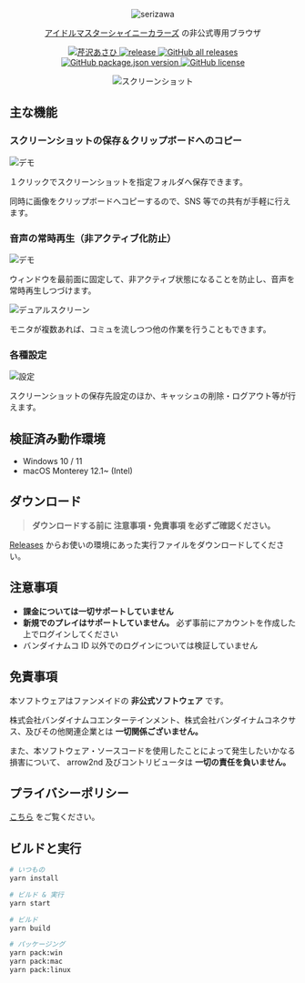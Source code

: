 <p align="center">
  <img src="https://user-images.githubusercontent.com/44780846/158746414-19a6833f-84e8-4f1e-8b58-885f6ffeaea3.png" alt="serizawa">
</p>

<p align="center">
  <a href="https://shinycolors.idolmaster.jp/">アイドルマスターシャイニーカラーズ</a> の非公式専用ブラウザ
</p>

<p align="center">
  <a href="https://idollist.idolmaster-official.jp/detail/50013">
    <img src="https://img.shields.io/badge/SHINY%20COLORS-%E8%8A%B9%E6%B2%A2%E3%81%82%E3%81%95%E3%81%B2-F30100" alt="芹沢あさひ">
  </a>
  <a href="https://github.com/arrow2nd/serizawa/actions/workflows/build.yaml">
    <img src="https://github.com/arrow2nd/serizawa/actions/workflows/build.yaml/badge.svg" alt="release">
  </a>
  <a href="https://github.com/arrow2nd/serizawa/releases/latest">
    <img src="https://img.shields.io/github/downloads/arrow2nd/serizawa/total" alt="GitHub all releases">
  </a>
  <a href="https://github.com/arrow2nd/serizawa/releases/latest">
    <img src="https://img.shields.io/github/package-json/v/arrow2nd/serizawa" alt="GitHub package.json version">
  </a>
  <a href="https://github.com/arrow2nd/serizawa/blob/main/LICENSE">
    <img src="https://img.shields.io/github/license/arrow2nd/serizawa" alt="GitHub license">
  </a>
</p>

<p align="center">
   <img src="https://user-images.githubusercontent.com/44780846/158744831-41930e18-ce22-47a1-a66e-c2446e999ba0.png" alt="スクリーンショット">
</p>

## 主な機能

### スクリーンショットの保存＆クリップボードへのコピー

![デモ](https://user-images.githubusercontent.com/44780846/158739234-c446ad54-c3f1-4f27-8de1-8e909f4cbc3d.gif)

１クリックでスクリーンショットを指定フォルダへ保存できます。

同時に画像をクリップボードへコピーするので、SNS 等での共有が手軽に行えます。

### 音声の常時再生（非アクティブ化防止）

![デモ](https://user-images.githubusercontent.com/44780846/158740470-cfeea64f-de9c-4876-83fb-ef55ac34f3e1.gif)

ウィンドウを最前面に固定して、非アクティブ状態になることを防止し、音声を常時再生しつづけます。

![デュアルスクリーン](https://user-images.githubusercontent.com/44780846/158741870-e161c4e7-cd27-4751-8dba-40d5bf956ef6.png)

モニタが複数あれば、コミュを流しつつ他の作業を行うこともできます。

### 各種設定

![設定](https://user-images.githubusercontent.com/44780846/158744196-15a70918-41eb-409d-8ea0-f7ed3fe4e687.gif)

スクリーンショットの保存先設定のほか、キャッシュの削除・ログアウト等が行えます。

## 検証済み動作環境

- Windows 10 / 11
- macOS Monterey 12.1~ (Intel)

## ダウンロード

> **ダウンロードする前に 注意事項・免責事項 を必ずご確認ください。**

[Releases](https://github.com/arrow2nd/serizawa/releases/latest) からお使いの環境にあった実行ファイルをダウンロードしてください。

## 注意事項

- **課金については一切サポートしていません**
- **新規でのプレイはサポートしていません。** 必ず事前にアカウントを作成した上でログインしてください
- バンダイナムコ ID 以外でのログインについては検証していません

## 免責事項

本ソフトウェアはファンメイドの **非公式ソフトウェア** です。

株式会社バンダイナムコエンターテインメント、株式会社バンダイナムコネクサス、及びその他関連企業とは **一切関係ございません。**

また、本ソフトウェア・ソースコードを使用したことによって発生したいかなる損害について、
arrow2nd 及びコントリビュータは **一切の責任を負いません。**

## プライバシーポリシー

[こちら](https://arrow2nd.github.io/serizawa/) をご覧ください。

## ビルドと実行

```sh
# いつもの
yarn install

# ビルド & 実行
yarn start

# ビルド
yarn build

# パッケージング
yarn pack:win
yarn pack:mac
yarn pack:linux
```
